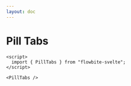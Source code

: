 ```yaml
---
layout: doc
---
```


<script>
  import { PillTabs } from "flowbite-svelte";
</script>

<h1 class="text-3xl w-full dark:text-white">Pill Tabs</h1>

<div class="container flex flex-wrap justify-center rounded-xl my-4 mx-auto bg-gradient-to-r bg-white dark:bg-gray-900 border border-gray-200 dark:border-gray-700 p-2 sm:p-6">
   <PillTabs />
</div>

```svelte
<script>
  import { PillTabs } from "flowbite-svelte";
</script>

<PillTabs />

```

